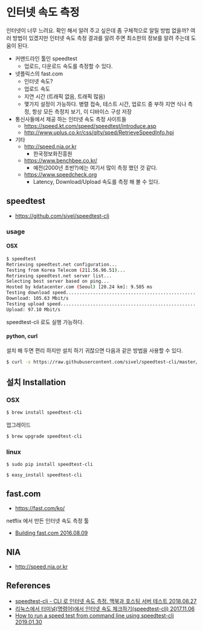 # 인터넷 속도 측정
인터넷이 너무 느려요. 확인 해서 알려 주고 싶은데 좀 구체적으로 알릴 방법 없을까? 여러 방법이 있겠지만 인터넷 속도 측정 결과를 알려 주면 최소한의 정보를 알려 주는데 도움이 된다.

* 커맨드라인 툴인 speedtest
  * 업로드, 다운로드 속도를 측정할 수 있다.
* 넷플릭스의 fast.com
  * 인터넷 속도?
  * 업로드 속도
  * 지연 시간 (트래픽 없음, 트래픽 많음)
  * 몇가지 설정이 가능하다. 병렬 접속, 테스트 시간, 업로드 중 부하 지연 식나 측정, 항상 모든 측정치 보기, 이 디바이스 구성 저장
* 통신사들에서 제공 하는 인터넷 속도 측정 사이트들
  * https://speed.kt.com/speed/speedtest/introduce.asp
  * http://www.uplus.co.kr/css/qlty/sped/RetrieveSpeedInfo.hpi
* 기타
  * http://speed.nia.or.kr
    * 한국정보화진흥원
  * https://www.benchbee.co.kr/
    * 예전(2000년 초반?)에는 여기서 많이 측정 했던 것 같다.
  * https://www.speedcheck.org
    * Latency, Download/Upload 속도를 측정 해 볼 수 있다.

## speedtest
* https://github.com/sivel/speedtest-cli

### usage

#### OSX
```bash
$ speedtest
Retrieving speedtest.net configuration...
Testing from Korea Telecom (211.56.96.51)...
Retrieving speedtest.net server list...
Selecting best server based on ping...
Hosted by kdatacenter.com (Seoul) [20.24 km]: 9.505 ms
Testing download speed................................................................................
Download: 105.63 Mbit/s
Testing upload speed................................................................................................
Upload: 97.10 Mbit/s
```

speedtest-cli 로도 실행 가능하다.

#### python, curl
설치 해 두면 편리 하지만 설치 하기 귀찮으면 다음과 같은 방법을 사용할 수 있다.
```bash
$ curl -s https://raw.githubusercontent.com/sivel/speedtest-cli/master/speedtest.py | python -
```

## 설치 Installation
### OSX
```bash
$ brew install speedtest-cli
```

업그레이드
```bash
$ brew upgrade speedtest-cli
```

### linux
```
$ sudo pip install speedtest-cli
```

```
$ easy_install speedtest-cli
```


## fast.com
* https://fast.com/ko/

netflix 에서 만든 인터넷 속도 측정 툴

* [Building fast.com 2016.08.09](https://medium.com/netflix-techblog/building-fast-com-4857fe0f8adb)


## NIA
* http://speed.nia.or.kr


## References
* [speedtest-cli - CLI 로 인터넷 속도 측정. 맥북과 호스팅 서버 테스트 2018.08.27](https://junho85.pe.kr/1054)
* [리눅스에서 터미널(명령어)에서 인터넷 속도 체크하기(speedtest-cli) 2017.11.06](http://blog.naver.com/chandong83/221133546502)
* [How to run a speed test from command line using speedtest-cli 2019.01.30](https://linuxconfig.org/how-to-run-a-speed-test-from-command-line-using-speedtest-cli)